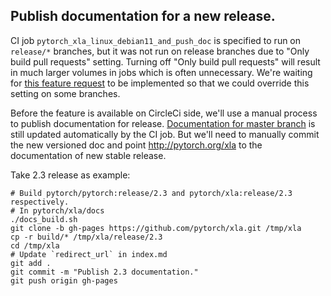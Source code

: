 ## Publish documentation for a new release.

CI job `pytorch_xla_linux_debian11_and_push_doc` is specified to run on `release/*` branches, but it was not
run on release branches due to "Only build pull requests" setting. Turning off "Only build pull requests" will result
in much larger volumes in jobs which is often unnecessary. We're waiting for [this feature request](https://ideas.circleci.com/ideas/CCI-I-215)
to be implemented so that we could override this setting on some branches.

Before the feature is available on CircleCi side, we'll use a manual process to publish documentation for release.
[Documentation for master branch](http://pytorch.org/xla/master/) is still updated automatically by the CI job.
But we'll need to manually commit the new versioned doc and point http://pytorch.org/xla to the documentation of new
stable release.

Take 2.3 release as example:
```
# Build pytorch/pytorch:release/2.3 and pytorch/xla:release/2.3 respectively.
# In pytorch/xla/docs
./docs_build.sh
git clone -b gh-pages https://github.com/pytorch/xla.git /tmp/xla
cp -r build/* /tmp/xla/release/2.3
cd /tmp/xla
# Update `redirect_url` in index.md
git add .
git commit -m "Publish 2.3 documentation."
git push origin gh-pages
```
